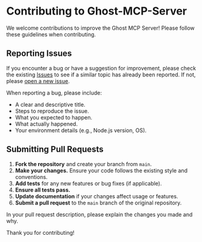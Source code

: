 # Contributing to Ghost-MCP-Server

We welcome contributions to improve the Ghost MCP Server! Please follow these guidelines when contributing.

## Reporting Issues

If you encounter a bug or have a suggestion for improvement, please check the existing [Issues](https://github.com/jgardner04/Ghost-MCP-Server/issues) to see if a similar topic has already been reported. If not, please [open a new issue](https://github.com/jgardner04/Ghost-MCP-Server/issues/new).

When reporting a bug, please include:

- A clear and descriptive title.
- Steps to reproduce the issue.
- What you expected to happen.
- What actually happened.
- Your environment details (e.g., Node.js version, OS).

## Submitting Pull Requests

1.  **Fork the repository** and create your branch from `main`.
2.  **Make your changes.** Ensure your code follows the existing style and conventions.
3.  **Add tests** for any new features or bug fixes (if applicable).
4.  **Ensure all tests pass.**
5.  **Update documentation** if your changes affect usage or features.
6.  **Submit a pull request** to the `main` branch of the original repository.

In your pull request description, please explain the changes you made and why.

Thank you for contributing!
